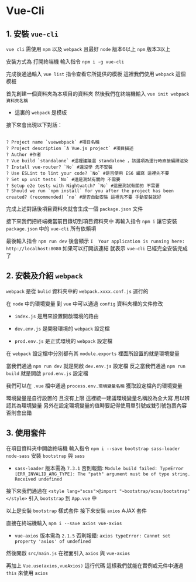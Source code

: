 # Vue-Cli

## 1. 安裝 `vue-cli`

`vue cli` 需使用 `npm` 以及 `webpack` 且最好 `node` 版本6以上 `npm` 版本3以上

安裝方式為 打開終端機 輸入指令 `npm i -g vue-cli`

完成後通過輸入 `vue list` 指令查看它所提供的模板 這裡我們使用 `webpack` 這個模板

首先創建一個資料夾為本項目的資料夾 然後我們在終端機輸入 `vue init webpack 資料夾名稱`

  * 這裏的 `webpack` 是模板

接下來會出現以下對話：

```shell

? Project name `vuewebpack` #項目名稱
? Project description `A Vue.js project` #項目描述
? Author #作者
? Vue build `standalone` #這裡建議選 standalone ，該選項為運行時直接編譯渲染
? Install vue-router? `No` #還沒學 先不安裝
? Use ESLint to lint your code? `No` #是否使用 ES6 編寫 這裡先不要
? Set up unit tests `No` #這是測試有關的 不需要
? Setup e2e tests with Nightwatch? `No` #這是測試有關的 不需要
? Should we run `npm install` for you after the project has been created? (recommended) `no` #是否自動安裝 這裡先不要 手動安裝就好

```

完成上述對話後項目資料夾就會生成一個 `package.json` 文件

接下來我們把終端機當前目錄切到項目資料夾中 再輸入指令 `npm i` 讓它安裝 `package.json` 中的 `vue-cli` 所有依賴項

最後輸入指令 `npm run dev` 後會顯示 `I  Your application is running here: http://localhost:8080` 如果可以打開該連結 就表示 `vue-cli` 已經完全安裝完成了

## 2. 安裝及介紹 `webpack`

`webpack` 是從 `bulid` 資料夾中的 `webpack.xxxx.conf.js` 運行的

在 `node` 中的環境變量 到 `vue` 中可以通過 `config` 資料夾裡的文件修改

  * `index.js` 是用來設置開啟環境的路由

  * `dev.env.js` 是開發環境的 `webpack` 設定檔

  * `prod.env.js` 是正式環境的 `webpack` 設定檔

在 `webpack` 設定檔中分別都有其 `module.exports` 裡面所設置的就是環境變量

當我們通過 `npm run dev` 就是開啟 `dev.env.js` 設定檔 反之當我們通過 `npm run build` 就是開啟 `prod.env.js` 設定檔

我們可以在 `.vue` 檔中通過 `process.env.環境變量名稱` 獲取設定檔內的環境變量

環境變量是自行設置的 且沒有上限 這裡統一建議環境變量名稱設為全大寫 用以辨認其為環境變量 另外在設定環境變量的值時要記得使用單引號或雙引號包裹內容 否則會出錯

## 3. 使用套件

在項目資料夾中開啟終端機 輸入指令 `npm i --save bootstrap sass-loader node-sass` 安裝 `bootstrap` 與 `sass`

  * `sass-loader` 版本需為 `7.3.1` 否則報錯: `Module build failed: TypeError [ERR_INVALID_ARG_TYPE]: The "path" argument must be of type string. Received undefined`

接下來我們通過在 `<style lang="scss">@import "~bootstrap/scss/bootstrap"</style>` 引入 `bootstrap` 到 `App.vue` 中

以上是安裝 `bootstrap` 樣式套件 接下來安裝 `axios` AJAX 套件

直接在終端機輸入 `npm i --save axios vue-axios`

  * `vue-axios` 版本需為 `2.1.5` 否則報錯: `axios typeError: Cannot set property 'axios' of undefined`

然後開啟 `src/main.js` 在裡面引入 `axios` 與 `vue-axios`

再加上 `Vue.use(axios,vueAxios)` 這行代碼 這樣我們就能在實例或元件中通過 `this` 來使用 `axios`
